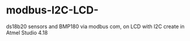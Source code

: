 # modbus-I2C-LCD-
ds18b20 sensors and BMP180 via modbus com, on LCD with I2C
create in Atmel Studio 4.18
